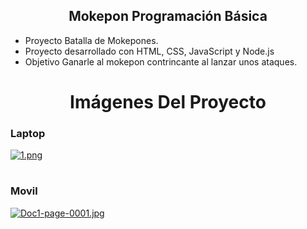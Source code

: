 ## <center>Mokepon Programación Básica</center>

- Proyecto Batalla de Mokepones.
- Proyecto desarrollado con HTML, CSS, JavaScript y Node.js
- Objetivo Ganarle al mokepon contrincante al lanzar unos ataques.

# <center>Imágenes Del Proyecto</center>
### Laptop
[![1.png](https://i.postimg.cc/NMKz3ZKf/1.png)](https://postimg.cc/7Gy97s1p)
# 
### Movil
[![Doc1-page-0001.jpg](https://i.postimg.cc/MH8m9LRL/Doc1-page-0001.jpg)](https://postimg.cc/xJtmCt6G)




